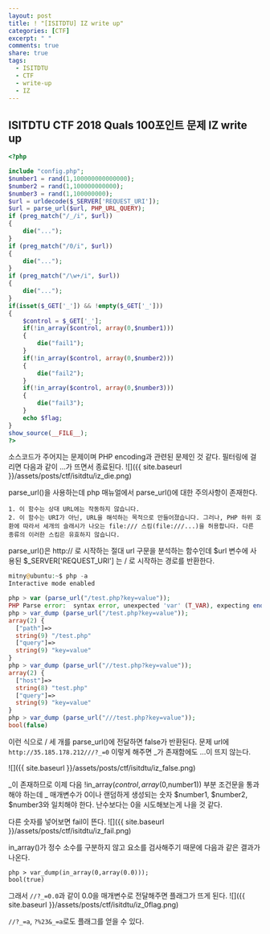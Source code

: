 ```yaml
---
layout: post
title: ! "[ISITDTU] IZ write up"
categories: [CTF]
excerpt: " "
comments: true
share: true
tags:
  - ISITDTU
  - CTF
  - write-up
  - IZ
---
```


## ISITDTU CTF 2018 Quals 100포인트 문제 IZ write up

```php
<?php 

include "config.php"; 
$number1 = rand(1,100000000000000); 
$number2 = rand(1,100000000000); 
$number3 = rand(1,100000000); 
$url = urldecode($_SERVER['REQUEST_URI']); 
$url = parse_url($url, PHP_URL_QUERY); 
if (preg_match("/_/i", $url))  
{ 
    die("..."); 
} 
if (preg_match("/0/i", $url))  
{ 
    die("..."); 
} 
if (preg_match("/\w+/i", $url))  
{ 
    die("..."); 
}     
if(isset($_GET['_']) && !empty($_GET['_'])) 
{ 
    $control = $_GET['_'];         
    if(!in_array($control, array(0,$number1))) 
    { 
        die("fail1"); 
    } 
    if(!in_array($control, array(0,$number2))) 
    { 
        die("fail2"); 
    } 
    if(!in_array($control, array(0,$number3))) 
    { 
        die("fail3"); 
    } 
    echo $flag; 
} 
show_source(__FILE__); 
?>
```

소스코드가 주어지는 문제이며 PHP encoding과 관련된 문제인 것 같다.
필터링에 걸리면 다음과 같이 ...가 뜨면서 종료된다.
![]({{ site.baseurl }}/assets/posts/ctf/isitdtu/iz_die.png)

parse_url()을 사용하는데 php 매뉴얼에서 parse_url()에 대한 주의사항이 존재한다.
```
1. 이 함수는 상대 URL에는 작동하지 않습니다.
2. 이 함수는 URI가 아닌, URL을 해석하는 목적으로 만들어졌습니다. 그러나, PHP 하위 호환에 따라서 세개의 슬래시가 나오는 file:/// 스킴(file:///...)을 허용합니다. 다른 종류의 이러한 스킴은 유효하지 않습니다.
```

parse_url()은 http:// 로 시작하는 절대 url 구문을 분석하는 함수인데
$url 변수에 사용된 $_SERVER['REQUEST_URI'] 는 / 로 시작하는 경로를 반환한다.
 
```php
mitny@ubuntu:~$ php -a
Interactive mode enabled

php > var (parse_url("/test.php?key=value"));
PHP Parse error:  syntax error, unexpected 'var' (T_VAR), expecting end of file in php shell code on line 1
php > var_dump (parse_url("/test.php?key=value"));
array(2) {
  ["path"]=>
  string(9) "/test.php"
  ["query"]=>
  string(9) "key=value"
}
php > var_dump (parse_url("//test.php?key=value"));
array(2) {
  ["host"]=>
  string(8) "test.php"
  ["query"]=>
  string(9) "key=value"
}
php > var_dump (parse_url("///test.php?key=value"));
bool(false)
```

이런 식으로 / 세 개를 parse_url()에 전달하면 false가 반환된다.
문제 url에 `http://35.185.178.212///?_=0` 이렇게 해주면 _가 존재함에도 ...이 뜨지 않는다.

![]({{ site.baseurl }}/assets/posts/ctf/isitdtu/iz_false.png)

_이 존재하므로 이제 다음 !in_array($control, array(0,$number1)) 부분 조건문을 통과해야 하는데
_ 매개변수가 0이나 랜덤하게 생성되는 숫자 $number1, $number2, $number3와 일치해야 한다. 
난수보다는 0을 시도해보는게 나을 것 같다.

다른 숫자를 넣어보면 fail이 뜬다.
![]({{ site.baseurl }}/assets/posts/ctf/isitdtu/iz_fail.png)

in_array()가 정수 소수를 구분하지 않고 요소를 검사해주기 때문에 다음과 같은 결과가 나온다.
```
php > var_dump(in_array(0,array(0.0)));
bool(true)
```
그래서
`//?_=0.0`과 같이 0.0을 매개변수로 전달해주면 플래그가 뜨게 된다.
![]({{ site.baseurl }}/assets/posts/ctf/isitdtu/iz_0flag.png)

`//?_=a`, `?%23&_=a`로도 플래그를 얻을 수 있다.
